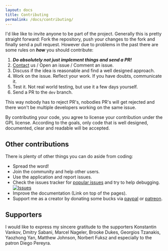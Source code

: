 ```yaml
---
layout: docs
title: Contributing
permalink: /docs/contributing/
---
```


I'd like like to invite anyone to be part of the project. Generally this is pretty straight forward: Fork the repository, push your changes to the fork and finally send a pull request. However due to problems in the past there are some rules on ***how*** you should contribute:

1. _**Do absolutely not just implement things and send a PR!**_
2. [Contact](/help/) us / Open an issue / Comment an issue.
3. Discuss if the idea is reasonable and find a well designed approach.
4. Work on the issue. Reflect your work. If you have doubts, communicate it.
5. Test it. Not real world testing, but use it a few days yourself.
6. Send a PR to the `dev` branch.

This way nobody has to reject PR's, nobodies PR's will get rejected and there won't be multiple developers working on the same issue.

By contributing your code, you agree to license your contribution under the GPL license. According to the goals, only code that is well designed, documented, clear and readable will be accepted.

## Other contributions

There is plenty of other things you can do aside from coding:

- Spread the word!
- Join the community and help other users.
- Use the application and report issues.
- Check the issues tracker for [popular issues](https://github.com/albertlauncher/albert/issues?utf8=%E2%9C%93&q=is%3Aissue%20is%3Aopen%20sort%3Areactions-%2B1-desc) and try to help debugging. [![Issues](https://img.shields.io/github/issues/albertlauncher/albert.svg)](https://github.com/albertlauncher/albert/issues)
- Improve the documentation (Link on top of the pages).
- Support me as a creator by donating some bucks via [paypal](https://www.paypal.com/cgi-bin/webscr?cmd=_s-xclick&hosted_button_id=W74BQPKPGNSNC) or [patreon](https://www.patreon.com/albertlauncher).


<!-- [![Donate via PayPal](https://www.paypalobjects.com/en_US/i/btn/btn_donate_SM.gif)](https://www.paypal.com/cgi-bin/webscr?cmd=_s-xclick&hosted_button_id=W74BQPKPGNSNC)
-->

## Supporters

I would like to express my sincere gratitude to the supporters
Konstantin Vankov,
Dmitry Sabani,
Marcel Nageler,
Brooke Dukes,
Georgios Tzanakis,
Yaozhong Yan,
Matthew Johnson,
Norbert Fuksz
and especially to the patron Diego Pereyra.
